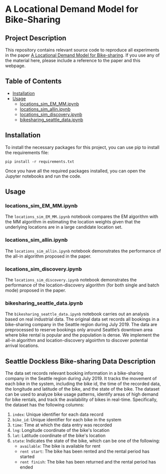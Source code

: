 # A Locational Demand Model for Bike-Sharing

## Project Description
This repository contains relevant source code to reproduce all experiments in the paper [A Locational Demand Model for Bike-sharing](https://papers.ssrn.com/sol3/papers.cfm?abstract_id=3311371). If you use any of the material here, please include a reference to the paper and this webpage.


## Table of Contents

- [Installation](#installation)
- [Usage](#usage)
  - [locations_sim_EM_MM.ipynb](#locations_sim_em_mmipynb)
  - [locations_sim_allin.ipynb](#locations_sim_allinipynb)
  - [locations_sim_discovery.ipynb](#locations_sim_discoveryipynb)
  - [bikesharing_seattle_data.ipynb](#bikesharing_seattle_dataipynb)

## Installation

To install the necessary packages for this project, you can use pip to install the requirements file:
```
pip install -r requirements.txt
```
Once you have all the required packages installed, you can open the Jupyter notebooks and run the code.

## Usage

### locations_sim_EM_MM.ipynb

The `locations_sim_EM_MM.ipynb` notebook compares the EM algorithm with the MM algorithm in estimating the location weights given that the underlying locations are in a large candidate location set. 

### locations_sim_allin.ipynb

The `locations_sim_allin.ipynb` notebook demonstrates the performance of the all-in algorithm proposed in the paper. 

### locations_sim_discovery.ipynb

The `locations_sim_discovery.ipynb` notebook demonstrates the performance of the location-discovery algorithm (for both single and batch mode) proposed in the paper. 

### bikesharing_seattle_data.ipynb

The `bikesharing_seattle_data.ipynb` notebook carries out an analysis based on real industrial data. The original data set records all bookings in a bike-sharing company in the Seattle region during July 2019. The data are preprocessed to reserve bookings only around Seattle’s downtown area where bike rental is
popular and the population is dense. We implement the all-in algorithm and location-discovery algoirthm to discover potential arrival locations. 

## Seattle Dockless Bike-sharing Data Description

The data set records relevant booking information in a bike-sharing company in the Seattle region during July 2019. It tracks the movement of each bike in the system, including the bike id, the time of the recorded data, the longitude and latitude of the bike, and the state of the bike. The dataset can be used to analyze bike usage patterns, identify areas of high demand for bike rentals, and track the availability of bikes in real-time. Specifically, the dataset has the following columns:

1. `index`: Unique identifier for each data record
2. `bike_id`: Unique identifier for each bike in the system
3. `time`: Time at which the data entry was recorded
4. `lng`: Longitude coordinate of the bike's location
5. `lat`: Latitude coordinate of the bike's location
6. `state`: Indicates the state of the bike, which can be one of the following:
   - `available`: The bike is available for rent
   - `rent start`: The bike has been rented and the rental period has started
   - `rent finish`: The bike has been returned and the rental period has ended
